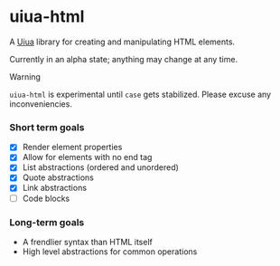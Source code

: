 # uiua-html

A [Uiua](https://uiua.org) library for creating and manipulating HTML elements.

Currently in an alpha state; anything may change at any time.

> [!WARNING]
> `uiua-html` is experimental until `case` gets stabilized. Please excuse any inconveniencies.

### Short term goals

- [x] Render element properties
- [x] Allow for elements with no end tag
- [x] List abstractions (ordered and unordered)
- [x] Quote abstractions
- [x] Link abstractions
- [ ] Code blocks

### Long-term goals

- A frendlier syntax than HTML itself
- High level abstractions for common operations
